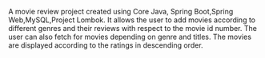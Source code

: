 A movie review project created using Core Java, Spring Boot,Spring Web,MySQL,Project Lombok.
It allows the user to add movies according to different genres and their reviews with respect to the movie id number.
The user can also fetch for movies depending on genre and titles. The movies are displayed according to the ratings in descending order.
